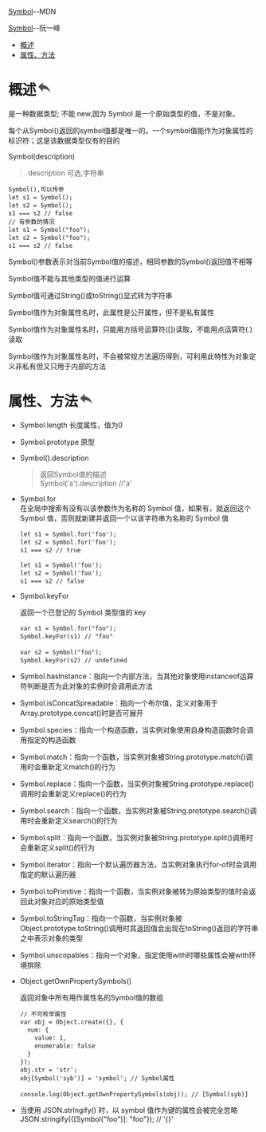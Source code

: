 <a id="top"></a>

[Symbol](https://developer.mozilla.org/zh-CN/docs/Web/JavaScript/Reference/Global_Objects/Symbol)--MDN

[Symbol](https://es6.ruanyifeng.com/#docs/symbol)--阮一峰

* <a href="#概述">概述</a>
* <a href="#属性、方法">属性、方法</a>

# <a name="概述">概述</a>[![bakTop](../img/backward.png)](#top)

是一种数据类型; 不能 new,因为 Symbol 是一个原始类型的值，不是对象。

每个从Symbol()返回的symbol值都是唯一的。一个symbol值能作为对象属性的标识符；这是该数据类型仅有的目的

Symbol(description)
>description 可选,字符串

>
    Symbol(),可以传参
    let s1 = Symbol();
    let s2 = Symbol();
    s1 === s2 // false
    // 有参数的情况
    let s1 = Symbol("foo");
    let s2 = Symbol("foo");
    s1 === s2 // false

Symbol()参数表示对当前Symbol值的描述，相同参数的Symbol()返回值不相等

Symbol值不能与其他类型的值进行运算

Symbol值可通过String()或toString()显式转为字符串

Symbol值作为对象属性名时，此属性是公开属性，但不是私有属性

Symbol值作为对象属性名时，只能用方括号运算符([])读取，不能用点运算符(.)读取

Symbol值作为对象属性名时，不会被常规方法遍历得到，可利用此特性为对象定义非私有但又只用于内部的方法

# <a name="属性、方法">属性、方法</a>[![bakTop](../img/backward.png)](#top)

* Symbol.length 长度属性，值为0

* Symbol.prototype 原型

* Symbol().description
  >返回Symbol值的描述  
  >Symbol('a').description //'a'

* Symbol.for  
  在全局中搜索有没有以该参数作为名称的 Symbol 值，如果有，就返回这个 Symbol 值，否则就新建并返回一个以该字符串为名称的 Symbol 值
  >
      let s1 = Symbol.for('foo');
      let s2 = Symbol.for('foo');
      s1 === s2 // true
  >
      let s1 = Symbol('foo');
      let s2 = Symbol('foo');
      s1 === s2 // false

* Symbol.keyFor  

  返回一个已登记的 Symbol 类型值的 key
  >
      var s1 = Symbol.for("foo");
      Symbol.keyFor(s1) // "foo"

      var s2 = Symbol("foo");
      Symbol.keyFor(s2) // undefined


* Symbol.hasInstance：指向一个内部方法，当其他对象使用instanceof运算符判断是否为此对象的实例时会调用此方法

* Symbol.isConcatSpreadable：指向一个布尔值，定义对象用于Array.prototype.concat()时是否可展开

* Symbol.species：指向一个构造函数，当实例对象使用自身构造函数时会调用指定的构造函数

* Symbol.match：指向一个函数，当实例对象被String.prototype.match()调用时会重新定义match()的行为

* Symbol.replace：指向一个函数，当实例对象被String.prototype.replace()调用时会重新定义replace()的行为

* Symbol.search：指向一个函数，当实例对象被String.prototype.search()调用时会重新定义search()的行为

* Symbol.split：指向一个函数，当实例对象被String.prototype.split()调用时会重新定义split()的行为

* Symbol.iterator：指向一个默认遍历器方法，当实例对象执行for-of时会调用指定的默认遍历器

* Symbol.toPrimitive：指向一个函数，当实例对象被转为原始类型的值时会返回此对象对应的原始类型值

* Symbol.toStringTag：指向一个函数，当实例对象被Object.prototype.toString()调用时其返回值会出现在toString()返回的字符串之中表示对象的类型

* Symbol.unscopables：指向一个对象，指定使用with时哪些属性会被with环境排除

* Object.getOwnPropertySymbols()

  返回对象中所有用作属性名的Symbol值的数组
  >
      // 不可枚举属性
      var obj = Object.create({}, {
        num: {
          value: 1,
          enumerable: false
        }
      });
      obj.str = 'str';
      obj[Symbol('syb')] = 'symbol'; // Symbol属性

      console.log(Object.getOwnPropertySymbols(obj)); // [Symbol(syb)]

* 当使用 JSON.strIngify() 时，以 symbol 值作为键的属性会被完全忽略  
JSON.stringify({[Symbol("foo")]: "foo"});  // '{}'

# <a name=""></a>
